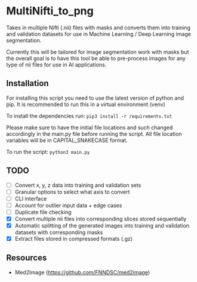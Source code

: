 # MultiNifti_to_png
Takes in multiple Nifti (.nii) files with masks and converts them into training and validation datasets for use in Machine Learning / Deep Learning image segmentation.

Currently this will be tailored for image segmentation work with masks but the overall goal is to have this tool be able to pre-process images for any type of nii files for use in AI applications. 

## Installation

For installing this script you need to use the latest version of python and pip. It is recommended to run this in a virtual environment (venv)

To install the dependencies run:
```pip3 install -r requirements.txt```

Please make sure to have the initial file locations and such changed accordingly in the main.py file before running the script. All file location variables will be in CAPITAL_SNAKECASE format.

To run the script:
```python3 main.py```

## TODO
- [ ] Convert x, y, z data into training and validation sets
- [ ] Granular options to select what axis to convert
- [ ] CLI interface
- [ ] Account for outlier input data + edge cases
- [ ] Duplicate file checking
- [x] Convert multiple nii files into corresponding slices stored sequentially
- [x] Automatic splitting of the generated images into training and validation datasets with corresponding masks 
- [x] Extract files stored in compressed formats (.gz)

## Resources
 - Med2Image (https://github.com/FNNDSC/med2image)